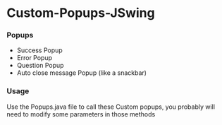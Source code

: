 # Custom-Popups-JSwing
  
  <h3> Popups </h3>
  
  - Success Popup
  - Error Popup
  - Question Popup
  - Auto close message Popup (like a snackbar)
  
  <h3> Usage </h3>
  
  Use the Popups.java file to call these Custom popups, you probably will need to modify some parameters in those methods
